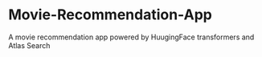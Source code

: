 # Movie-Recommendation-App

A movie recommendation app powered by HuugingFace transformers and Atlas Search
